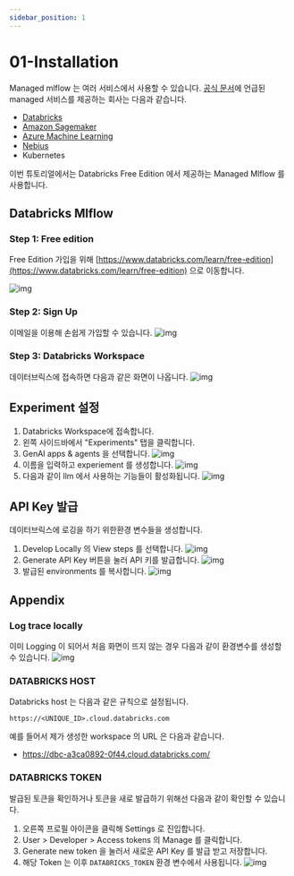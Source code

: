 ```yaml
---
sidebar_position: 1
---
```


# 01-Installation

Managed mlflow 는 여러 서비스에서 사용할 수 있습니다.
[공식 문서](https://mlflow.org/docs/latest/genai/#running-anywhere)에 언급된 managed 서비스를 제공하는 회사는 다음과 같습니다.
- [Databricks](https://docs.databricks.com/aws/en/mlflow3/genai/)
- [Amazon Sagemaker](https://aws.amazon.com/ko/sagemaker-ai/experiments/)
- [Azure Machine Learning](https://learn.microsoft.com/en-us/azure/machine-learning/concept-mlflow?view=azureml-api-2)
- [Nebius](https://nebius.com/services/managed-mlflow)
- Kubernetes

이번 튜토리얼에서는 Databricks Free Edition 에서 제공하는 Managed Mlflow 를 사용합니다.

## Databricks Mlflow

### Step 1: Free edition
Free Edition 가입을 위해 [https://www.databricks.com/learn/free-edition](https://www.databricks.com/learn/free-edition) 으로 이동합니다.

![img](databricks_mlflow_0.png)

### Step 2: Sign Up
이메일을 이용해 손쉽게 가입할 수 있습니다.
![img](databricks_mlflow_1.png)

### Step 3: Databricks Workspace
데이터브릭스에 접속하면 다음과 같은 화면이 나옵니다.
![img](databricks_mlflow_2.png)


## Experiment 설정

1. Databricks Workspace에 접속합니다.
2. 왼쪽 사이드바에서 "Experiments" 탭을 클릭합니다.
3. GenAI apps & agents 을 선택합니다.
    ![img](databricks_mlflow_3.png)
4. 이름을 입력하고 experiement 를 생성합니다.
    ![img](databricks_mlflow_4.png)
5. 다음과 같이 llm 에서 사용하는 기능들이 활성화됩니다.
    ![img](databricks_mlflow_5.png)

## API Key 발급

데이터브릭스에 로깅을 하기 위한환경 변수들을 생성합니다.

1. Develop Locally 의 View steps 를 선택합니다.
    ![img](databricks_mlflow_6.png)
2. Generate API Key 버튼을 눌러 API 키를 발급합니다.
    ![img](databricks_mlflow_7.png)
3. 발급된 environments 를 복사합니다.
    ![img](databricks_mlflow_8.png)


## Appendix
### Log trace locally
이미 Logging 이 되어서 처음 화면이 뜨지 않는 경우 다음과 같이 환경변수를 생성할 수 있습니다.
![img](databricks_mlflow_9.png)

### DATABRICKS HOST
Databricks host 는 다음과 같은 규칙으로 설정됩니다.
```plaintext
https://<UNIQUE_ID>.cloud.databricks.com
```
예를 들어서 제가 생성한 workspace 의 URL 은 다음과 같습니다.
- https://dbc-a3ca0892-0f44.cloud.databricks.com/

### DATABRICKS TOKEN
발급된 토큰을 확인하거나 토큰을 새로 발급하기 위해선 다음과 같이 확인할 수 있습니다.

1. 오른쪽 프로필 아이콘을 클릭해 Settings 로 진입합니다.
2. User > Developer > Access tokens 의 Manage 를 클릭합니다.
3. Generate new token 을 눌러서 새로운 API Key 를 발급 받고 저장합니다.
4. 해당 Token 는 이후 `DATABRICKS_TOKEN` 환경 변수에서 사용됩니다.
![img](databricks_mlflow_10.png)
